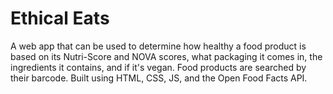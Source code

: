 # Ethical Eats
A web app that can be used to determine how healthy a food product is based on its Nutri-Score and NOVA scores, what packaging it comes in, the ingredients it contains, and if it's vegan. Food products are searched by their barcode. Built using HTML, CSS, JS, and the Open Food Facts API.
